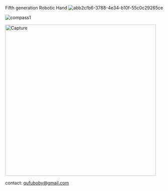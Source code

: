 Fifth generation Robotic Hand
![abb2cfb6-3788-4e34-b10f-55c0c29265ce](https://user-images.githubusercontent.com/46214170/214634308-0752a796-a163-4229-85e5-749729c63e51.png)

![compass1](https://user-images.githubusercontent.com/46214170/214790809-ffbf5bbb-534b-450d-a4b0-914d689f6fad.png)

<img width="480" alt="Capture" src="https://user-images.githubusercontent.com/46214170/214755356-f754cc4d-161e-4035-9ba4-cc45d272ed51.PNG">

contact: 
qufuboby@gmail.com
